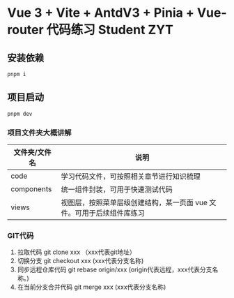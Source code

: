 <!--
 * @Author: Dzy
 * @Date: 2023-02-20 16:41:24
 * @LastEditors: Dzy
 * @LastEditTime: 2023-02-20 17:57:38
 * @Description: readme文件配置
-->
# Vue 3 + Vite + AntdV3 + Pinia + Vue-router 代码练习 Student ZYT

## 安装依赖

```
pnpm i
```

## 项目启动

```
pnpm dev
```

### 项目文件夹大概讲解

| 文件夹/文件名 | 说明                                                                  |
| ------------- | --------------------------------------------------------------------- |
| code          | 学习代码文件，可按照相关章节进行知识梳理                              |
| components    | 统一组件封装，可用于快速测试代码                                      |
| views         | 视图层，按照菜单层级创建结构，某一页面 vue 文件。可用于后续组件库练习 |

### GIT代码

1. 拉取代码  git clone xxx （xxx代表git地址）
2. 切换分支  git checkout xxx (xxx代表分支名称)
3. 同步远程仓库代码  git rebase origin/xxx (origin代表远程，xxx代表分支名称。)
4. 在当前分支合并代码  git merge xxx (xxx代表分支名称)
